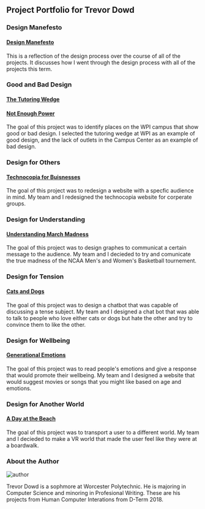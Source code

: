 ## Project Portfolio for Trevor Dowd 

### Design Manefesto
#### [Design Manefesto](https://dowdtd16.github.io/HCIManefesto/)
This is a reflection of the design process over the course of all of the projects.  It discusses how I went through the design process with all of the projects this term.

### Good and Bad Design
#### [The Tutoring Wedge](https://medium.com/@dowdtd16/the-tutoring-wedge-f828dadb1cbd)
#### [Not Enough Power](https://medium.com/@dowdtd16/not-enough-power-ea0a752ad60c)
The goal of this project was to identify places on the WPI campus that show good or bad design.  I selected the tutoring wedge at WPI as an example of good design, and the lack of outlets in the Campus Center as an example of bad design.

### Design for Others
#### [Technocopia for Buisnesses](https://medium.com/@dowdtd16/design-for-others-team-4-d82d38351c26)
The goal of this project was to redesign a website with a specfic audience in mind.  My team and I redesigned the technocopia website for corperate groups. 

### Design for Understanding
#### [Understanding March Madness](https://medium.com/design-for-understanding/design-for-understanding-clear-communication-versus-persuasion-e634f93a998e)
The goal of this project was to design graphes to communicat a certain message to the audience.  My team and I decieded to try and comunicate the true madness of the NCAA Men's and Women's Basketball tournement.

### Design for Tension
#### [Cats and Dogs](https://medium.com/@cbell2/design-for-tension-9030c7165561)
The goal of this project was to design a chatbot that was capable of discussing a tense subject.  My team and I designed a chat bot that was able to talk to people who love either cats or dogs but hate the other and try to convince them to like the other.

### Design for Wellbeing
#### [Generational Emotions](https://medium.com/@dowdtd16/design-for-well-being-18c42acfa051)
The goal of this project was to read people's emotions and give a response that would promote their wellbeing.  My team and I designed a website that would suggest movies or songs that you might like based on age and emotions.

### Design for Another World 
#### [A Day at the Beach](https://medium.com/@dowdtd16/a-night-at-the-boardwalk-9e838cb08a29)
The goal of this project was to transport a user to a different world.  My team and I decieded to make a VR world that made the user feel like they were at a boardwalk.

### About the Author
![author](http://athletics.wpi.edu/sports/mrowing/2017-18/photos/0001/Trevor_Dowd.jpg?max_width=160&max_height=210)

Trevor Dowd is a sophmore at Worcester Polytechnic.  He is majoring in Computer Science and minoring in Profesional Writing.  These are his projects from Human Computer Interations from D-Term 2018.
